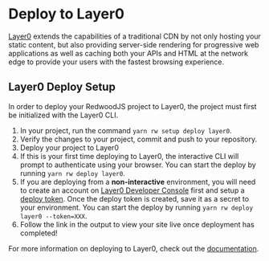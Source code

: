 # Deploy to Layer0

[Layer0](https://layer0.co) extends the capabilities of a traditional CDN by not only hosting your static content, but also providing server-side rendering for progressive web applications as well as caching both your APIs and HTML at the network edge to provide your users with the fastest browsing experience.

## Layer0 Deploy Setup

In order to deploy your RedwoodJS project to Layer0, the project must first be initialized with the Layer0 CLI.

1. In your project, run the command `yarn rw setup deploy layer0`.
2. Verify the changes to your project, commit and push to your repository.
3. Deploy your project to Layer0
  1. If this is your first time deploying to Layer0, the interactive CLI will prompt to authenticate using your browser. You can start the deploy by running `yarn rw deploy layer0`.
  2. If you are deploying from a **non-interactive** environment, you will need to create an account on [Layer0 Developer Console](https://app.layer0.co) first and setup a [deploy token](https://docs.layer0.co/guides/deploy_apps#section_deploy_from_ci). Once the deploy token is created, save it as a secret to your environment. You can start the deploy by running `yarn rw deploy layer0 --token=XXX`.
4. Follow the link in the output to view your site live once deployment has completed!

For more information on deploying to Layer0, check out the [documentation](https://docs.layer0.co).
